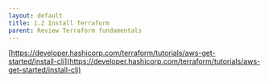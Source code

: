 ```yaml
---
layout: default
title: 1.2 Install Terraform
parent: Review Terraform fundamentals
---
```


[https://developer.hashicorp.com/terraform/tutorials/aws-get-started/install-cli](https://developer.hashicorp.com/terraform/tutorials/aws-get-started/install-cli)